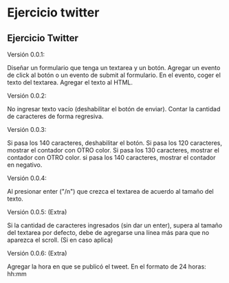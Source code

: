 # Ejercicio twitter
## Ejercicio Twitter

Versión 0.0.1:

Diseñar un formulario que tenga un textarea y un botón.
Agregar un evento de click al botón o un evento de submit al formulario.
En el evento, coger el texto del textarea.
Agregar el texto al HTML.

Versión 0.0.2:

No ingresar texto vacío (deshabilitar el botón de enviar).
Contar la cantidad de caracteres de forma regresiva.

Versión 0.0.3:

Si pasa los 140 caracteres, deshabilitar el botón.
Si pasa los 120 caracteres, mostrar el contador con OTRO color.
Si pasa los 130 caracteres, mostrar el contador con OTRO color.
si pasa los 140 caracteres, mostrar el contador en negativo.

Versión 0.0.4:

Al presionar enter ("/n") que crezca el textarea de acuerdo al tamaño del texto.

Versión 0.0.5: (Extra)

Si la cantidad de caracteres ingresados (sin dar un enter), supera al tamaño del textarea por defecto, debe de agregarse una línea más para que no aparezca el scroll. (Si en caso aplica)

Versión 0.0.6: (Extra)

Agregar la hora en que se publicó el tweet. En el formato de 24 horas: hh:mm
